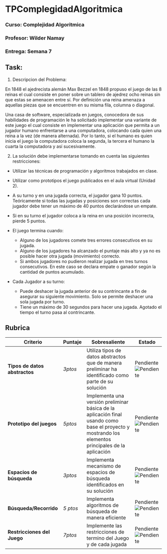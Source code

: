# TPComplegidadAlgoritmica

### Curso: Complejidad Algoritmica

### Profesor: Wilder Namay

### Entrega: Semana 7


## Task:

1. Descripcion del Problema:

En 1848 el ajedrecista alemán Max Bezzel en 1848 propuso el juego de las 8 reinas el cual consiste en poner sobre un tablero de ajedrez ocho reinas sin que estas se amenacen entre sí. Por definición una reina amenaza a aquellas piezas que se encuentren en su misma fila, columna o diagonal. 

Una casa de software, especializada en juegos, conocedora de sus habilidades de programación le ha solicitado implementar una variante de este juego el cual  consiste en implementar una aplicación que permita a un jugador humano enfrentarse a una computadora, colocando cada quien una reina a la vez (de manera alternada). Por lo tanto, si el humano es quien inicia el juego la computadora coloca la segunda, la tercera el humano la cuarta la computadora y así sucesivamente.


2. La solución debe implementarse tomando en cuenta las siguientes restricciones:
 * Utilizar las técnicas de programación y algoritmos trabajados en clase.
 *	Utilizar como  prototipos el juego publicados en el aula virtual (Unidad 2).
 *	A su turno y en una jugada correcta, el jugador gana 10 puntos. Teóricamente si todas las jugadas y posiciones son correctas cada jugador debe tener  un máximo de 40 puntos declarándose un empate. 
 *	Si en su turno el jugador coloca a la reina en una posición incorrecta, pierde 5 puntos.
 *	El juego termina cuando:
 	* Alguno de los jugadores comete tres errores consecutivos en su jugada.
	* Alguno de los jugadores ha alcanzado el puntaje más alto y ya no es posible hacer otra jugada (movimiento) correcto.
	* Si ambos jugadores no pudieron realizar jugada en tres turnos consecutivos. En este caso se declara empate o ganador según la cantidad de puntos acumulado.

* Cada Jugador a su turno:
	*	Puede deshacer la jugada anterior de su contrincante a fin de asegurar su siguiente movimiento. Solo se permite deshacer una sola jugada por turno.
	*	Tiene un máximo de 30 segundos para hacer una jugada. Agotado el tiempo el turno pasa al contrincante.

## Rubrica
| Criterio | Puntaje | Sobresaliente | Estado |
|-----|----|-----|--------|
|**Tipos de datos abstractos**| *3ptos* |Utiliza tipos de datos abstractos que de manera preliminar ha identificado como parte de su solución| Pendiente  ![Pendiente][i_Pendiente] 
|	**Prototipo del juegos**| *5ptos* | Implementa una versión preliminar básica de la aplicación final usando como base el proyecto  y mostrando los elementos principales de la aplicación| Pendiente  ![Pendiente][i_Pendiente] 
|**Espacios de búsqueda**| *3ptos* | Implementa mecanismo de espacios de búsqueda identificados en su solución| Pendiente  ![Pendiente][i_Pendiente] 
|**Búsqueda/Recorrido**|*5 ptos* |  Implementa algoritmos de búsqueda de manera eficiente| Pendiente  ![Pendiente][i_Pendiente] 
|**Restricciones del Juego** | *7ptos* |  Implemente las restricciones de termino del Juego y de cada jugada| Pendiente  ![Pendiente][i_Pendiente] 

 
 




[i_Listo]: https://upload.wikimedia.org/wikipedia/commons/thumb/0/03/Green_check.svg/20px-Green_check.svg.png 

[i_Pendiente]: https://upload.wikimedia.org/wikipedia/commons/thumb/b/ba/Red_x.svg/20px-Red_x.svg.png

[i_Trabajando]: https://upload.wikimedia.org/wikipedia/commons/thumb/6/6a/Pictogram_voting_wait.svg/20px-Pictogram_voting_wait.svg.png

